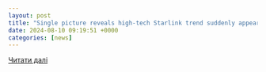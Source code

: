 ```yaml
---
layout: post
title: "Single picture reveals high-tech Starlink trend suddenly appearing at Aussie campsites alongside rise of ’van life’ families | Daily Mail Online"
date: 2024-08-10 09:19:51 +0000
categories: [news]
---
```


[Читати далі](https://www.dailymail.co.uk/news/article-13730001/starlink-camping-australia-van-life-tesla.html)
